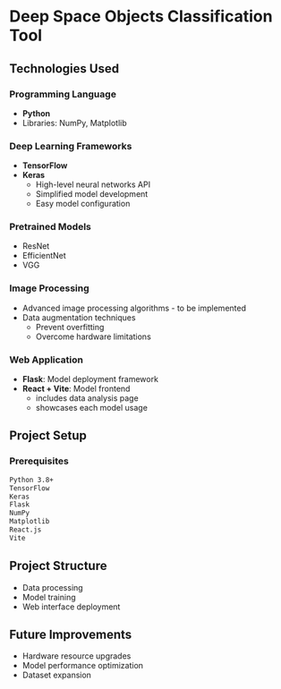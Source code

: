 # Deep Space Objects Classification Tool

## Technologies Used

### Programming Language
- **Python**
- Libraries: NumPy, Matplotlib

### Deep Learning Frameworks
- **TensorFlow**
- **Keras**
  - High-level neural networks API
  - Simplified model development
  - Easy model configuration

### Pretrained Models
- ResNet
- EfficientNet
- VGG

### Image Processing
- Advanced image processing algorithms - to be implemented
- Data augmentation techniques
  - Prevent overfitting
  - Overcome hardware limitations

### Web Application
- **Flask**: Model deployment framework
- **React + Vite**: Model frontend
  - includes data analysis page
  - showcases each model usage

## Project Setup

### Prerequisites
```bash
Python 3.8+
TensorFlow
Keras
Flask
NumPy
Matplotlib
React.js
Vite
```

## Project Structure
- Data processing
- Model training
- Web interface deployment

## Future Improvements
- Hardware resource upgrades
- Model performance optimization
- Dataset expansion
